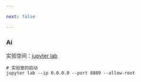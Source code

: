 ```yaml
---

next: false

---
```



<BlogInfo id="2"/>


### Ai

实验空间：[jupyter lab](http://www.lll.plus:8889/lab)

```shell
# 实验室的启动
jupyter lab --ip 0.0.0.0 --port 8889 --allow-root

```




<ActionBox />
